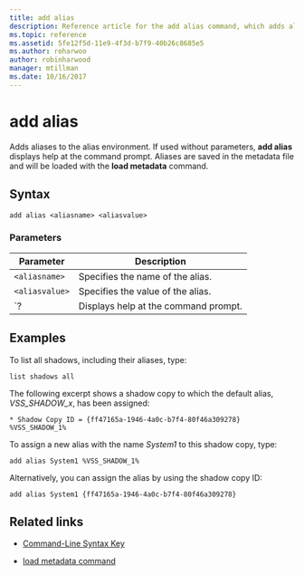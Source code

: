 ```yaml
---
title: add alias
description: Reference article for the add alias command, which adds aliases to the alias environment.
ms.topic: reference
ms.assetid: 5fe12f5d-11e9-4f3d-b7f9-40b26c8685e5
ms.author: roharwoo
author: robinharwood
manager: mtillman
ms.date: 10/16/2017
---
```


# add alias

Adds aliases to the alias environment. If used without parameters, **add alias** displays help at the command prompt. Aliases are saved in the metadata file and will be loaded with the **load metadata** command.

## Syntax

```
add alias <aliasname> <aliasvalue>
```

### Parameters

| Parameter | Description |
| --------- | ----------- |
| `<aliasname>` | Specifies the name of the alias. |
| `<aliasvalue>` | Specifies the value of the alias. |
| `? | Displays help at the command prompt. |

## Examples

To list all shadows, including their aliases, type:

```
list shadows all
```

The following excerpt shows a shadow copy to which the default alias, *VSS_SHADOW_x*, has been assigned:

```
* Shadow Copy ID = {ff47165a-1946-4a0c-b7f4-80f46a309278}
%VSS_SHADOW_1%
```

To assign a new alias with the name *System1* to this shadow copy, type:

```
add alias System1 %VSS_SHADOW_1%
```

Alternatively, you can assign the alias by using the shadow copy ID:

```
add alias System1 {ff47165a-1946-4a0c-b7f4-80f46a309278}
```

## Related links

- [Command-Line Syntax Key](command-line-syntax-key.md)

- [load metadata command](load-metadata.md)
